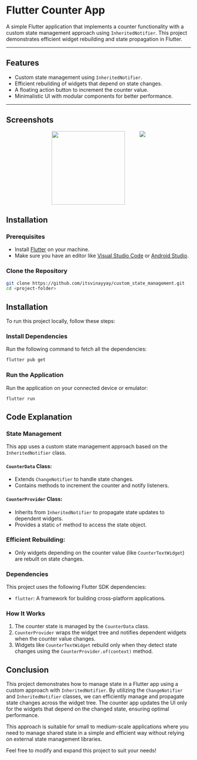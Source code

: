 # Flutter Counter App

A simple Flutter application that implements a counter functionality with a custom state management approach using `InheritedNotifier`. This project demonstrates efficient widget rebuilding and state propagation in Flutter.

---

## Features
- Custom state management using `InheritedNotifier`.
- Efficient rebuilding of widgets that depend on state changes.
- A floating action button to increment the counter value.
- Minimalistic UI with modular components for better performance.

---

## Screenshots

<div style="display: flex; gap:40px; justify-content: center;">
<img src="https://drive.google.com/uc?export=view&id=10NOKzN1yD8hQZ8BRPb8WS2YpQfsVXrGJ"  width="200"/>

<img src="https://drive.google.com/uc?export=view&id=1wvXrgB4djS0k-IW-dnZPl6TXXTz8Fizq">



</div>

## Installation


### Prerequisites
- Install [Flutter](https://docs.flutter.dev/get-started/install) on your machine.
- Make sure you have an editor like [Visual Studio Code](https://code.visualstudio.com/) or [Android Studio](https://developer.android.com/studio).

### Clone the Repository
```bash
git clone https://github.com/itsvinayyay/custom_state_management.git
cd <project-folder> 
```


## Installation

To run this project locally, follow these steps:
### Install Dependencies
Run the following command to fetch all the dependencies:

```bash
flutter pub get
```

### Run the Application
Run the application on your connected device or emulator:
``` bash
flutter run
```

## Code Explanation

### State Management
This app uses a custom state management approach based on the `InheritedNotifier` class.

#### `CounterData` Class:
- Extends `ChangeNotifier` to handle state changes.
- Contains methods to increment the counter and notify listeners.

#### `CounterProvider` Class:
- Inherits from `InheritedNotifier` to propagate state updates to dependent widgets.
- Provides a static `of` method to access the state object.

### Efficient Rebuilding:
- Only widgets depending on the counter value (like `CounterTextWidget`) are rebuilt on state changes.

### Dependencies
This project uses the following Flutter SDK dependencies:

- `flutter`: A framework for building cross-platform applications.

### How It Works
1. The counter state is managed by the `CounterData` class.
2. `CounterProvider` wraps the widget tree and notifies dependent widgets when the counter value changes.
3. Widgets like `CounterTextWidget` rebuild only when they detect state changes using the `CounterProvider.of(context)` method.


## Conclusion

This project demonstrates how to manage state in a Flutter app using a custom approach with `InheritedNotifier`. By utilizing the `ChangeNotifier` and `InheritedNotifier` classes, we can efficiently manage and propagate state changes across the widget tree. The counter app updates the UI only for the widgets that depend on the changed state, ensuring optimal performance.

This approach is suitable for small to medium-scale applications where you need to manage shared state in a simple and efficient way without relying on external state management libraries. 

Feel free to modify and expand this project to suit your needs!


